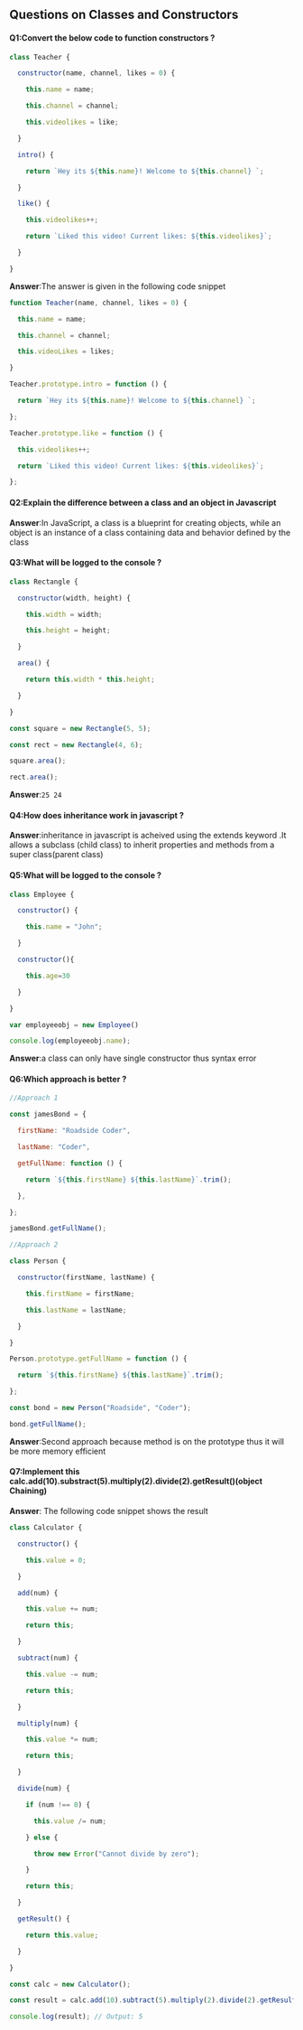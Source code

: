 ## Questions on Classes and Constructors 

#### Q1:Convert the below code to function constructors ?

```js
class Teacher {

  constructor(name, channel, likes = 0) {

    this.name = name;

    this.channel = channel;

    this.videolikes = like;

  }

  intro() {

    return `Hey its ${this.name}! Welcome to ${this.channel} `;

  }

  like() {

    this.videolikes++;

    return `Liked this video! Current likes: ${this.videolikes}`;

  }

}
```

**Answer**:The answer is given in the following code snippet 

```js
function Teacher(name, channel, likes = 0) {

  this.name = name;

  this.channel = channel;

  this.videoLikes = likes;

}

Teacher.prototype.intro = function () {

  return `Hey its ${this.name}! Welcome to ${this.channel} `;

};

Teacher.prototype.like = function () {

  this.videolikes++;

  return `Liked this video! Current likes: ${this.videolikes}`;

};
```

#### Q2:Explain the difference between a class and an object in Javascript 

**Answer**:In JavaScript, a class is a blueprint for creating objects, while an object is an instance of a class containing data and behavior defined by the class

#### Q3:What will be logged to the console ? 

```js
class Rectangle {

  constructor(width, height) {

    this.width = width;

    this.height = height;

  }

  area() {

    return this.width * this.height;

  }

}

const square = new Rectangle(5, 5);

const rect = new Rectangle(4, 6);

square.area();

rect.area();
```

**Answer**:`25 24`

#### Q4:How does inheritance work in javascript ? 

**Answer**:inheritance in javascript is acheived using the extends keyword .It allows a subclass (child class) to inherit properties and methods from a super class(parent class)

#### Q5:What will be logged to the console ? 

```js
class Employee {

  constructor() {

    this.name = "John";

  }

  constructor(){

    this.age=30

  }

}

var employeeobj = new Employee()

console.log(employeeobj.name);
```

**Answer**:a class can only  have single constructor thus syntax error

#### Q6:Which approach is better ?

```js
//Approach 1

const jamesBond = {

  firstName: "Roadside Coder",

  lastName: "Coder",

  getFullName: function () {

    return `${this.firstName} ${this.lastName}`.trim();

  },

};

jamesBond.getFullName();

//Approach 2

class Person {

  constructor(firstName, lastName) {

    this.firstName = firstName;

    this.lastName = lastName;

  }

}

Person.prototype.getFullName = function () {

  return `${this.firstName} ${this.lastName}`.trim();

};

const bond = new Person("Roadside", "Coder");

bond.getFullName();
```

**Answer**:Second approach because method is on the prototype thus it will be more memory efficient 

#### Q7:Implement this calc.add(10).substract(5).multiply(2).divide(2).getResult()(object Chaining)

**Answer**: The following code snippet shows the result

```js
class Calculator {

  constructor() {

    this.value = 0;

  }

  add(num) {

    this.value += num;

    return this;

  }

  subtract(num) {

    this.value -= num;

    return this;

  }

  multiply(num) {

    this.value *= num;

    return this;

  }

  divide(num) {

    if (num !== 0) {

      this.value /= num;

    } else {

      throw new Error("Cannot divide by zero");

    }

    return this;

  }

  getResult() {

    return this.value;

  }

}

const calc = new Calculator();

const result = calc.add(10).subtract(5).multiply(2).divide(2).getResult();

console.log(result); // Output: 5
```

